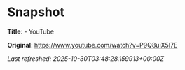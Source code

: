 # Snapshot

**Title**: - YouTube

**Original**: <https://www.youtube.com/watch?v=P9Q8uiX5I7E>

_Last refreshed: 2025-10-30T03:48:28.159913+00:00Z_
